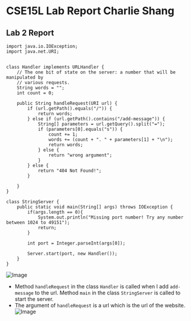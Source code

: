 # CSE15L Lab Report Charlie Shang
## Lab 2 Report
```
import java.io.IOException;
import java.net.URI;


class Handler implements URLHandler {
    // The one bit of state on the server: a number that will be manipulated by
    // various requests.
    String words = "";
    int count = 0;

    public String handleRequest(URI url) {
        if (url.getPath().equals("/")) {
            return words;
        } else if (url.getPath().contains("/add-message")) {
            String[] parameters = url.getQuery().split("=");
            if (parameters[0].equals("s")) {
                count += 1;
                words += (count + ". " + parameters[1] + "\n");
                return words;
            } else {
                return "wrong argument";
            }
        } else {
            return "404 Not Found!";
        }

    }
}

class StringServer {
    public static void main(String[] args) throws IOException {
        if(args.length == 0){
            System.out.println("Missing port number! Try any number between 1024 to 49151");
            return;
        }

        int port = Integer.parseInt(args[0]);

        Server.start(port, new Handler());
    }
}
```
![Image](add_message_1.png)<br />
* Method `handleRequest` in the class `Handler` is called when I add `add-message` to the url. Method `main` in the class `StringServer` is called to start the server.
* The argument of `handleRequest` is a url which is the url of the website.
![Image](add_message_2.png)<br />
